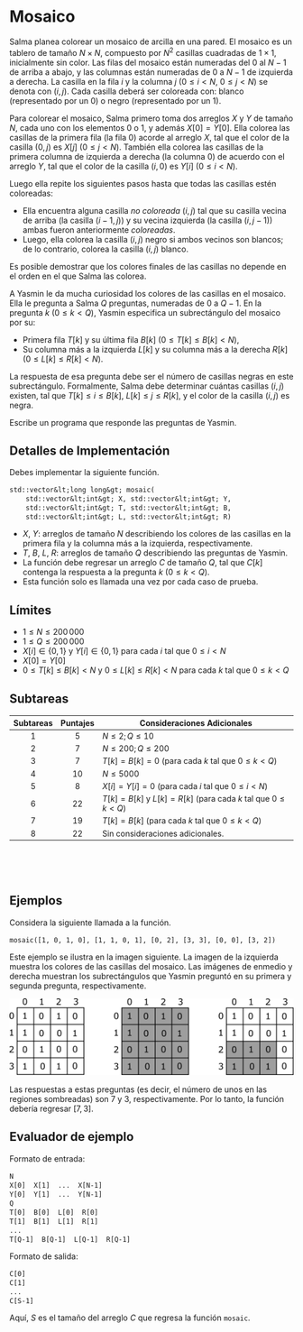 # Mosaico

Salma planea colorear un mosaico de arcilla en una pared.
El mosaico es un tablero de tamaño $N \times N$,
 compuesto por $N^2$ casillas cuadradas de $1 \times 1$, inicialmente sin color.
Las filas del mosaico están numeradas del $0$ al $N-1$ de arriba a abajo,
 y las columnas están numeradas de $0$ a $N-1$ de izquierda a derecha.
La casilla en la fila $i$ y la columna $j$ ($0 \leq i < N$, $0 \leq j < N$) se denota con $(i,j)$.
Cada casilla deberá ser coloreada con:
 blanco (representado por un $0$) o negro (representado por un $1$).

Para colorear el mosaico, Salma primero toma dos arreglos $X$ y $Y$ de tamaño $N$,
 cada uno con los elementos $0$ o $1$, y además $X[0] = Y[0]$.
Ella colorea las casillas de la primera fila (la fila $0$) acorde al arreglo $X$,
 tal que el color de la casilla $(0,j)$ es $X[j]$ ($0 \leq j < N$).
También ella colorea las casillas de la primera columna de izquierda a derecha (la columna $0$) de acuerdo con el arreglo $Y$,
 tal que el color de la casilla $(i,0)$ es $Y[i]$ ($0 \leq i < N$).

Luego ella repite los siguientes pasos hasta que todas las casillas estén coloreadas:
* Ella encuentra alguna casilla *no coloreada* $(i,j)$ tal que
  su casilla vecina de arriba (la casilla $(i-1, j)$) y su vecina izquierda (la casilla $(i, j-1)$)
 ambas fueron anteriormente *coloreadas*.
* Luego, ella colorea la casilla $(i,j)$ negro si ambos vecinos son blancos;
 de lo contrario, colorea la casilla $(i, j)$ blanco.

Es posible demostrar que los colores finales de las casillas no depende en el orden en el que Salma las colorea.
 
A Yasmin le da mucha curiosidad los colores de las casillas en el mosaico.
Ella le pregunta a Salma $Q$ preguntas, numeradas de $0$ a $Q-1$.
En la pregunta $k$ ($0 \leq k < Q$),
 Yasmin especifica un subrectángulo del mosaico por su:
* Primera fila $T[k]$ y su última fila $B[k]$ ($0 \leq T[k] \leq B[k] < N$),
* Su columna más a la izquierda $L[k]$ y su columna más a la derecha $R[k]$ ($0 \leq L[k] \leq R[k] < N$).

La respuesta de esa pregunta debe ser el número de casillas negras en este subrectángulo.
Formalmente, Salma debe determinar cuántas casillas $(i, j)$ existen,
 tal que $T[k] \leq i \leq B[k]$, $L[k] \leq j \leq R[k]$,
 y el color de la casilla $(i,j)$ es negra.

Escribe un programa que responde las preguntas de Yasmin.

## Detalles de Implementación 

Debes implementar la siguiente función.

```
std::vector&lt;long long&gt; mosaic(
	std::vector&lt;int&gt; X, std::vector&lt;int&gt; Y,
    std::vector&lt;int&gt; T, std::vector&lt;int&gt; B,
    std::vector&lt;int&gt; L, std::vector&lt;int&gt; R)
```

* $X$, $Y$: arreglos de tamaño $N$ describiendo los colores de las casillas
 en la primera fila y la columna más a la izquierda, respectivamente.
* $T$, $B$, $L$, $R$: arreglos de tamaño $Q$ describiendo las preguntas de Yasmin.
* La función debe regresar un arreglo $C$ de tamaño $Q$,
 tal que $C[k]$ contenga la respuesta a la pregunta $k$ ($0 \leq k < Q$).
* Esta función solo es llamada una vez por cada caso de prueba.

## Límites

* $1 \leq N \leq 200\,000$
* $1 \leq Q \leq 200\,000$
* $X[i] \in \{0, 1\}$ y $Y[i] \in \{0, 1\}$
 para cada $i$ tal que $0 \leq i < N$
* $X[0] = Y[0]$
* $0 \leq T[k] \leq B[k] < N$ y $0 \leq L[k] \leq R[k] < N$
 para cada $k$ tal que $0 \leq k < Q$

## Subtareas

| Subtareas | Puntajes | Consideraciones Adicionales |
| :-----:   | :----:   | ----------------------      |
| 1         | $5$      | $N \leq 2; Q \leq 10$
| 2         | $7$      | $N \leq 200; Q \leq 200$
| 3         | $7$      | $T[k] = B[k] = 0$ (para cada $k$ tal que $0 \leq k < Q$)
| 4         | $10$     | $N \leq 5000$
| 5         | $8$      | $X[i] = Y[i] = 0$ (para cada $i$ tal que $0 \leq i < N$)
| 6         | $22$     | $T[k] = B[k]$ y $L[k] = R[k]$ (para cada $k$ tal que $0 \leq k < Q$)
| 7         | $19$     | $T[k] = B[k]$ (para cada $k$ tal que $0 \leq k < Q$)
| 8         | $22$     | Sin consideraciones adicionales.
<br><br><br>
## Ejemplos 

Considera la siguiente llamada a la función.

```
mosaic([1, 0, 1, 0], [1, 1, 0, 1], [0, 2], [3, 3], [0, 0], [3, 2])
```

Este ejemplo se ilustra en la imagen siguiente.
La imagen de la izquierda muestra los colores de las casillas del mosaico.
Las imágenes de enmedio y derecha muestran los subrectángulos 
  que Yasmin preguntó en su primera y segunda pregunta, respectivamente.

![](example.png "550")

Las respuestas a estas preguntas
 (es decir, el número de unos en las regiones sombreadas)
 son 7 y 3, respectivamente.
Por lo tanto, la función debería regresar $[7, 3]$.

## Evaluador de ejemplo

Formato de entrada:

```
N
X[0]  X[1]  ...  X[N-1]
Y[0]  Y[1]  ...  Y[N-1]
Q
T[0]  B[0]  L[0]  R[0]
T[1]  B[1]  L[1]  R[1]
...
T[Q-1]  B[Q-1]  L[Q-1]  R[Q-1]
```

Formato de salida:

```
C[0]
C[1]
...
C[S-1]
```

Aquí, $S$ es el tamaño del arreglo $C$ que regresa la función `mosaic`.
